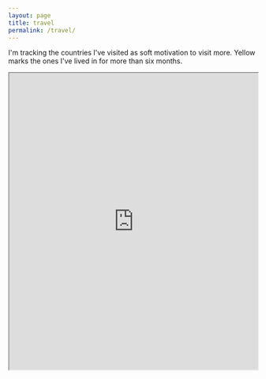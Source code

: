 ```yaml
---
layout: page
title: travel
permalink: /travel/
---
```


I'm tracking the countries I've visited as soft motivation to visit more. Yellow marks the ones I've lived in for more than six months.

<iframe src="https://visitedplaces.com/embed/?map=world&projection=geoEquirectangular&theme=dark-green&water=1&graticule=0&names=1&duration=2000&placeduration=100&slider=0&autoplay=0&autozoom=none&autostep=0&home=US&places=~US.b9a541_IN.b9a541_GB.b9a541_CA_FR_ES_CH_DE_IT_BE_TR_EG_VA_KR_ID_SG_AU_NL" style="width: 100%; height: 600px;"></iframe>